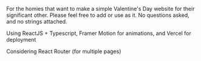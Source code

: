 For the homies that want to make a simple Valentine's Day website for their significant other. Please feel free to add or use as it. No questions asked, and no strings attached. 

Using ReactJS + Typescript, Framer Motion for animations, and Vercel for deployment

Considering React Router (for multiple pages)


